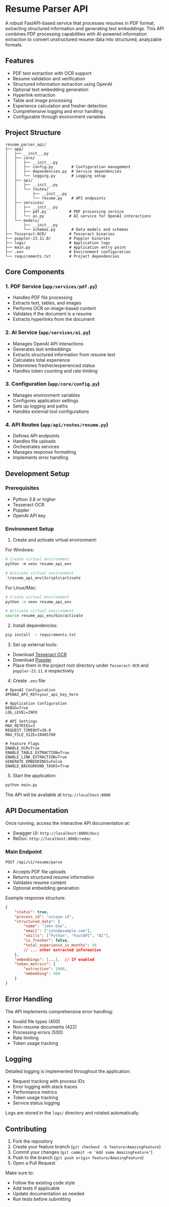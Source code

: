 # Resume Parser API

A robust FastAPI-based service that processes resumes in PDF format, extracting structured information and generating text embeddings. This API combines PDF processing capabilities with AI-powered information extraction to convert unstructured resume data into structured, analyzable formats.

## Features

- PDF text extraction with OCR support
- Resume validation and verification
- Structured information extraction using OpenAI
- Optional text embedding generation
- Hyperlink extraction
- Table and image processing
- Experience calculation and fresher detection
- Comprehensive logging and error handling
- Configurable through environment variables

## Project Structure

```
resume_parser_api/
├── app/
│   ├── __init__.py
│   ├── core/
│   │   ├── __init__.py
│   │   ├── config.py        # Configuration management
│   │   ├── dependencies.py  # Service dependencies
│   │   └── logging.py       # Logging setup
│   ├── api/
│   │   ├── __init__.py
│   │   └── routes/
│   │       ├── __init__.py
│   │       └── resume.py    # API endpoints
│   ├── services/
│   │   ├── __init__.py
│   │   ├── pdf.py          # PDF processing service
│   │   └── ai.py           # AI service for OpenAI interactions
│   └── models/
│       ├── __init__.py
│       └── schemas.py       # Data models and schemas
├── Tesseract-OCR/          # Tesseract binaries
├── poppler-23.11.0/        # Poppler binaries
├── logs/                   # Application logs
├── main.py                 # Application entry point
├── .env                    # Environment configuration
└── requirements.txt        # Project dependencies
```

## Core Components

### 1. PDF Service (`app/services/pdf.py`)
- Handles PDF file processing
- Extracts text, tables, and images
- Performs OCR on image-based content
- Validates if the document is a resume
- Extracts hyperlinks from the document

### 2. AI Service (`app/services/ai.py`)
- Manages OpenAI API interactions
- Generates text embeddings
- Extracts structured information from resume text
- Calculates total experience
- Determines fresher/experienced status
- Handles token counting and rate limiting

### 3. Configuration (`app/core/config.py`)
- Manages environment variables
- Configures application settings
- Sets up logging and paths
- Handles external tool configurations

### 4. API Routes (`app/api/routes/resume.py`)
- Defines API endpoints
- Handles file uploads
- Orchestrates services
- Manages response formatting
- Implements error handling

## Development Setup

### Prerequisites
- Python 3.8 or higher
- Tesseract OCR
- Poppler
- OpenAI API key

### Environment Setup

1. Create and activate virtual environment:

For Windows:
```powershell
# Create virtual environment
python -m venv resume_api_env

# Activate virtual environment
.\resume_api_env\Scripts\activate
```

For Linux/Mac:
```bash
# Create virtual environment
python -m venv resume_api_env

# Activate virtual environment
source resume_api_env/bin/activate
```

2. Install dependencies:
```bash
pip install -r requirements.txt
```

3. Set up external tools:

- Download [Tesseract OCR](https://github.com/UB-Mannheim/tesseract/wiki)
- Download [Poppler](https://github.com/oschwartz10612/poppler-windows/releases/)
- Place them in the project root directory under `Tesseract-OCR` and `poppler-23.11.0` respectively

4. Create `.env` file:
```env
# OpenAI Configuration
OPENAI_API_KEY=your_api_key_here

# Application Configuration
DEBUG=True
LOG_LEVEL=INFO

# API Settings
MAX_RETRIES=3
REQUEST_TIMEOUT=30.0
MAX_FILE_SIZE=10485760

# Feature Flags
ENABLE_OCR=True
ENABLE_TABLE_EXTRACTION=True
ENABLE_LINK_EXTRACTION=True
GENERATE_EMBEDDINGS=False
ENABLE_BACKGROUND_TASKS=True
```

5. Start the application:
```bash
python main.py
```

The API will be available at `http://localhost:8000`

## API Documentation

Once running, access the interactive API documentation at:
- Swagger UI: `http://localhost:8000/docs`
- ReDoc: `http://localhost:8000/redoc`

### Main Endpoint

`POST /api/v1/resume/parse`
- Accepts PDF file uploads
- Returns structured resume information
- Validates resume content
- Optional embedding generation

Example response structure:
```json
{
    "status": true,
    "process_id": "unique-id",
    "structured_data": {
        "name": "John Doe",
        "email": ["john@example.com"],
        "skills": ["Python", "FastAPI", "AI"],
        "is_fresher": false,
        "total_experience_in_months": 36
        // ... other extracted information
    },
    "embeddings": [...],  // If enabled
    "token_metrics": {
        "extraction": 1000,
        "embedding": 500
    }
}
```

## Error Handling

The API implements comprehensive error handling:
- Invalid file types (400)
- Non-resume documents (422)
- Processing errors (500)
- Rate limiting
- Token usage tracking

## Logging

Detailed logging is implemented throughout the application:
- Request tracking with process IDs
- Error logging with stack traces
- Performance metrics
- Token usage tracking
- Service status logging

Logs are stored in the `logs/` directory and rotated automatically.

## Contributing

1. Fork the repository
2. Create your feature branch (`git checkout -b feature/AmazingFeature`)
3. Commit your changes (`git commit -m 'Add some AmazingFeature'`)
4. Push to the branch (`git push origin feature/AmazingFeature`)
5. Open a Pull Request

Make sure to:
- Follow the existing code style
- Add tests if applicable
- Update documentation as needed
- Run tests before submitting

